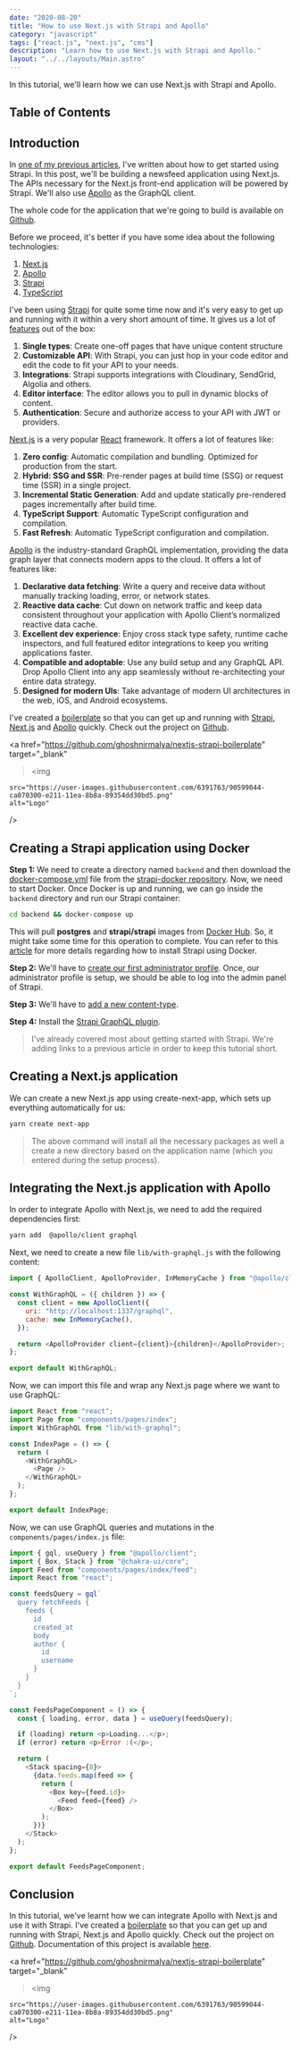 ```yaml
---
date: "2020-08-20"
title: "How to use Next.js with Strapi and Apollo"
category: "javascript"
tags: ["react.js", "next.js", "cms"]
description: "Learn how to use Next.js with Strapi and Apollo."
layout: "../../layouts/Main.astro"
---
```


In this tutorial, we'll learn how we can use Next.js with Strapi and Apollo.

## Table of Contents

## Introduction

In [one of my previous articles](/articles/2020-01-01-how-to-automate-the-backend-stuffs-with-open-source-headless-cms-strapi-and-docker), I've written about how to get started using Strapi. In this post, we'll be building a newsfeed application using Next.js. The APIs necessary for the Next.js front-end application will be powered by Strapi. We'll also use [Apollo](https://www.apollographql.com/) as the GraphQL client.

The whole code for the application that we're going to build is available on [Github](https://github.com/ghoshnirmalya/nextjs-strapi-boilerplate).

Before we proceed, it's better if you have some idea about the following technologies:

1. [Next.js](https://nextjs.org/)
2. [Apollo](https://www.apollographql.com/)
3. [Strapi](http://strapi.io/)
4. [TypeScript](https://www.typescriptlang.org/)

I've been using [Strapi](http://strapi.io/) for quite some time now and it's very easy to get up and running with it within a very short amount of time. It gives us a lot of [features](https://strapi.io/features) out of the box:

1. **Single types**: Create one-off pages that have unique content structure
2. **Customizable API**: With Strapi, you can just hop in your code editor and edit the code to fit your API to your needs.
3. **Integrations**: Strapi supports integrations with Cloudinary, SendGrid, Algolia and others.
4. **Editor interface**: The editor allows you to pull in dynamic blocks of content.
5. **Authentication**: Secure and authorize access to your API with JWT or providers.

[Next.js](https://nextjs.org/) is a very popular [React](https://reactjs.org/) framework. It offers a lot of features like:

1. **Zero config**: Automatic compilation and bundling. Optimized for production from the start.
2. **Hybrid: SSG and SSR**: Pre-render pages at build time (SSG) or request time (SSR) in a single project.
3. **Incremental Static Generation**: Add and update statically pre-rendered pages incrementally after build time.
4. **TypeScript Support**: Automatic TypeScript configuration and compilation.
5. **Fast Refresh**: Automatic TypeScript configuration and compilation.

[Apollo](https://www.apollographql.com/) is the industry-standard GraphQL implementation, providing the data graph layer that connects modern apps to the cloud. It offers a lot of features like:

1. **Declarative data fetching**: Write a query and receive data without manually tracking loading, error, or network states.
2. **Reactive data cache**: Cut down on network traffic and keep data consistent throughout your application with Apollo Client’s normalized reactive data cache.
3. **Excellent dev experience**: Enjoy cross stack type safety, runtime cache inspectors, and full featured editor integrations to keep you writing applications faster.
4. **Compatible and adoptable**: Use any build setup and any GraphQL API. Drop Apollo Client into any app seamlessly without re-architecting your entire data strategy.
5. **Designed for modern UIs**: Take advantage of modern UI architectures in the web, iOS, and Android ecosystems.

I've created a [boilerplate](https://github.com/ghoshnirmalya/nextjs-strapi-boilerplate) so that you can get up and running with [Strapi](http://strapi.io/), [Next.js](https://nextjs.org/) and [Apollo](https://www.apollographql.com/) quickly. Check out the project on [Github](https://github.com/ghoshnirmalya/nextjs-strapi-boilerplate).

<a
href="https://github.com/ghoshnirmalya/nextjs-strapi-boilerplate"
target="\_blank"

> <img

    src="https://user-images.githubusercontent.com/6391763/90599044-ca070300-e211-11ea-8b8a-89354dd30bd5.png"
    alt="Logo"

/>
</a>

## Creating a Strapi application using Docker

**Step 1:** We need to create a directory named `backend` and then download the [docker-compose.yml](https://github.com/strapi/strapi-docker/blob/master/examples/postgresql/docker-compose.yml) file from the [strapi-docker repository](https://github.com/strapi/strapi-docker). Now, we need to start Docker. Once Docker is up and running, we can go inside the `backend` directory and run our Strapi container:

```bash
cd backend && docker-compose up
```

This will pull **postgres** and **strapi/strapi** images from [Docker Hub](https://hub.docker.com/). So, it might take some time for this operation to complete. You can refer to this [article](https://nirmalyaghosh.com/articles/2020-01-01-how-to-automate-the-backend-stuffs-with-open-source-headless-cms-strapi-and-docker#installing-strapi) for more details regarding how to install Strapi using Docker.

**Step 2:** We'll have to [create our first administrator profile](https://nirmalyaghosh.com/articles/2020-01-01-how-to-automate-the-backend-stuffs-with-open-source-headless-cms-strapi-and-docker#creating-our-first-administrator-profile). Once, our administrator profile is setup, we should be able to log into the admin panel of Strapi.

**Step 3:** We'll have to [add a new content-type](https://nirmalyaghosh.com/articles/2020-01-01-how-to-automate-the-backend-stuffs-with-open-source-headless-cms-strapi-and-docker#adding-a-new-content-type).

**Step 4:** Install the [Strapi GraphQL plugin](https://strapi.io/documentation/3.0.0-beta.x/plugins/graphql.html).

> I've already covered most about getting started with Strapi. We're adding links to a previous article in order to keep this tutorial short.

## Creating a Next.js application

We can create a new Next.js app using create-next-app, which sets up everything automatically for us:

```bash
yarn create next-app
```

> The above command will install all the necessary packages as well a create a new directory based on the application name (which you entered during the setup process).

## Integrating the Next.js application with Apollo

In order to integrate Apollo with Next.js, we need to add the required dependencies first:

```bash
yarn add  @apollo/client graphql
```

Next, we need to create a new file `lib/with-graphql.js` with the following content:

```js:lib/with-graphql.js
import { ApolloClient, ApolloProvider, InMemoryCache } from "@apollo/client";

const WithGraphQL = ({ children }) => {
  const client = new ApolloClient({
    uri: "http://localhost:1337/graphql",
    cache: new InMemoryCache(),
  });

  return <ApolloProvider client={client}>{children}</ApolloProvider>;
};

export default WithGraphQL;
```

Now, we can import this file and wrap any Next.js page where we want to use GraphQL:

```js:pages/index.js
import React from "react";
import Page from "components/pages/index";
import WithGraphQL from "lib/with-graphql";

const IndexPage = () => {
  return (
    <WithGraphQL>
      <Page />
    </WithGraphQL>
  );
};

export default IndexPage;
```

Now, we can use GraphQL queries and mutations in the `components/pages/index.js` file:

```js:components/pages/index.js
import { gql, useQuery } from "@apollo/client";
import { Box, Stack } from "@chakra-ui/core";
import Feed from "components/pages/index/feed";
import React from "react";

const feedsQuery = gql`
  query fetchFeeds {
    feeds {
      id
      created_at
      body
      author {
        id
        username
      }
    }
  }
`;

const FeedsPageComponent = () => {
  const { loading, error, data } = useQuery(feedsQuery);

  if (loading) return <p>Loading...</p>;
  if (error) return <p>Error :(</p>;

  return (
    <Stack spacing={8}>
      {data.feeds.map(feed => {
        return (
          <Box key={feed.id}>
            <Feed feed={feed} />
          </Box>
        );
      })}
    </Stack>
  );
};

export default FeedsPageComponent;
```

## Conclusion

In this tutorial, we've learnt how we can integrate Apollo with Next.js and use it with Strapi. I've created a [boilerplate](https://github.com/ghoshnirmalya/nextjs-strapi-boilerplate) so that you can get up and running with Strapi, Next.js and Apollo quickly. Check out the project on [Github](https://github.com/ghoshnirmalya/nextjs-strapi-boilerplate). Documentation of this project is available [here](/guides/nextjs-strapi-boilerplate).

<a
href="https://github.com/ghoshnirmalya/nextjs-strapi-boilerplate"
target="\_blank"

> <img

    src="https://user-images.githubusercontent.com/6391763/90599044-ca070300-e211-11ea-8b8a-89354dd30bd5.png"
    alt="Logo"

/>
</a>
